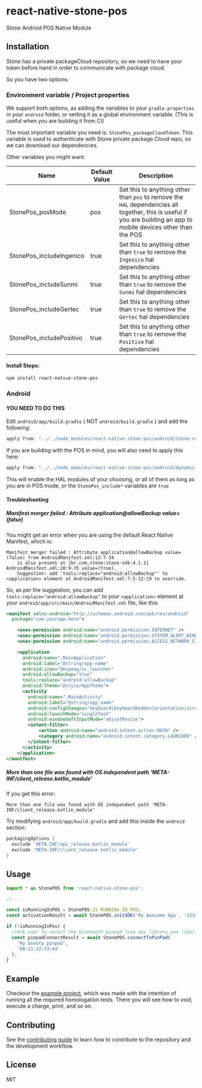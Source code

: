 # react-native-stone-pos

Stone Android POS Native Module

## Installation

Stone has a private packageCloud repository, so we need to have your token before hand in order to communicate with package cloud.

So you have two options:

### Environment variable / Project properties

We support both options, as adding the variables to your `gradle.properties` in your `android` folder, or setting it as a global environment variable. (This is useful when you are building it from CI)

The most important variable you need is: `StonePos_packageCloudToken`. This variable is used to authenticate with Stone private package Cloud repo, so we can download our dependencies.

Other variables you might want:

| Name                     | Default Value | Description                                                                                                                                                         |
| ------------------------ | ------------- | ------------------------------------------------------------------------------------------------------------------------------------------------------------------- |
| StonePos_posMode         | pos           | Set this to anything other than `pos` to remove the `HAL` dependencies all together, this is useful if you are building an app to mobile devices other than the POS |
| StonePos_includeIngenico | true          | Set this to anything other than `true` to remove the `Ingenico` hal dependencies                                                                                    |
| StonePos_includeSunmi    | true          | Set this to anything other than `true` to remove the `Sunmi` hal dependencies                                                                                       |
| StonePos_includeGertec   | true          | Set this to anything other than `true` to remove the `Gertec` hal dependencies                                                                                      |
| StonePos_includePositivo   | true          | Set this to anything other than `true` to remove the `Positivo` hal dependencies                                                                                      |

#### Install Steps:

```sh
npm install react-native-stone-pos
```

### Android

#### YOU NEED TO DO THIS

Edit `android/app/build.gradle` ( NOT `android/build.gradle` ) and add the following:

```gradle
apply from: "../../node_modules/react-native-stone-pos/android/stone-repo.gradle"
```

If you are building with the POS in mind, you will also need to apply this here:

```gradle
apply from: "../../node_modules/react-native-stone-pos/android/dynamic-hal.gradle"
```

This will enable the HAL modules of your choosing, or all of them as long as you are in POS mode, or the `StonePos_include*` variables are `true`

#### Troubleshooting

##### Manifest merger failed : Attribute application@allowBackup value=(false)

You might get an error when you are using the default React Native Manifest, which is:

```
Manifest merger failed : Attribute application@allowBackup value=(false) from AndroidManifest.xml:12:7-34
  	is also present at [br.com.stone:stone-sdk:4.1.1] AndroidManifest.xml:20:9-35 value=(true).
  	Suggestion: add 'tools:replace="android:allowBackup"' to <application> element at AndroidManifest.xml:7:5-12:19 to override.
```

So, as per the suggestion, you can add `tools:replace="android:allowBackup"` to your `<application>` element at your `android/app/src/main/AndroidManifest.xml` file, like this:

```xml
<manifest xmlns:android="http://schemas.android.com/apk/res/android"
  package="com.yourapp.here">

    <uses-permission android:name="android.permission.INTERNET" />
    <uses-permission android:name="android.permission.SYSTEM_ALERT_WINDOW"/>
    <uses-permission android:name="android.permission.ACCESS_NETWORK_STATE"/>

    <application
      android:name=".MainApplication"
      android:label="@string/app_name"
      android:icon="@mipmap/ic_launcher"
      android:allowBackup="true"
      tools:replace="android:allowBackup"
      android:theme="@style/AppTheme">
      <activity
        android:name=".MainActivity"
        android:label="@string/app_name"
        android:configChanges="keyboard|keyboardHidden|orientation|screenSize|uiMode"
        android:launchMode="singleTask"
        android:windowSoftInputMode="adjustResize">
        <intent-filter>
            <action android:name="android.intent.action.MAIN" />
            <category android:name="android.intent.category.LAUNCHER" />
        </intent-filter>
      </activity>
    </application>
</manifest>
```

##### More than one file was found with OS independent path 'META-INF/client_release.kotlin_module'

If you get this error:

```
More than one file was found with OS independent path 'META-INF/client_release.kotlin_module'
```

Try modifying `android/app/build.gradle` and add this inside the `android` section:

```gradle
packagingOptions {
  exclude 'META-INF/api_release.kotlin_module'
  exclude 'META-INF/client_release.kotlin_module'
}
```

## Usage

```js
import * as StonePOS from 'react-native-stone-pos';

// ...

const isRunningInPOS = StonePOS.IS_RUNNING_IN_POS;
const activationResult = await StonePOS.initSDK('My Awesome App', '12345-PIX-KEY', '54321-PIX-SECRET');

if (!isRunningInPos) {
  //Ask user to select the bluetooth pinpad (use any library you like), and then you can connect using:
  const pinpadConnectResult = await StonePOS.connectToPinPad(
    'My beauty pinpad',
    '00:11:22:33:44'
  );
}
```

## Example

Checkout the [example project](https://github.com/EightSystems/react-native-stone-pos/tree/main/example), which was made with the intention of running all the required homologation tests. There you will see how to void, execute a charge, print, and so on.

## Contributing

See the [contributing guide](CONTRIBUTING.md) to learn how to contribute to the repository and the development workflow.

## License

MIT
